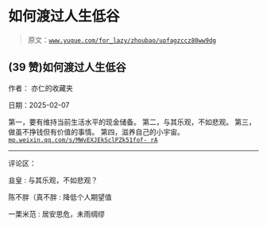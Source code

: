 # 如何渡过人生低谷

> 原文：[`www.yuque.com/for_lazy/zhoubao/upfagzccz80ww9dg`](https://www.yuque.com/for_lazy/zhoubao/upfagzccz80ww9dg)

## (39 赞)如何渡过人生低谷

作者： 亦仁的收藏夹

日期：2025-02-07

第一，要有维持当前生活水平的现金储备。 第二，与其乐观，不如悲观。 第三，做虽不挣钱但有价值的事情。 第四，滋养自己的小宇宙。 [`mp.weixin.qq.com/s/MWvEXJEkSclPZk51fof-
rA`](https://mp.weixin.qq.com/s/MWvEXJEkSclPZk51fof-rA)

* * *

评论区：

韭皇 : 与其乐观，不如悲观？

陈不胖（真不胖 : 降低个人期望值

一栗米范 : 居安思危，未雨绸缪
